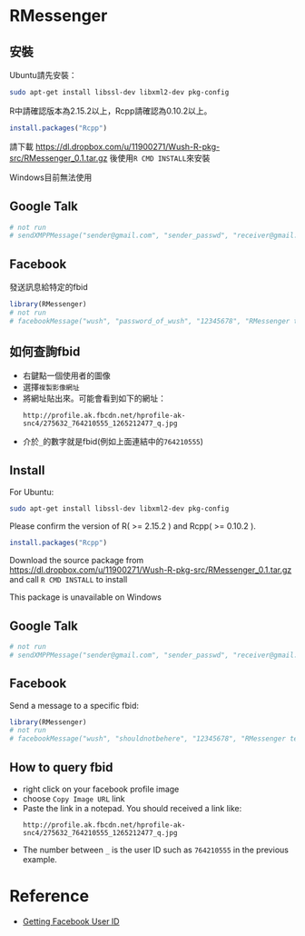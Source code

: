 # RMessenger

## 安裝

Ubuntu請先安裝：

```sh
sudo apt-get install libssl-dev libxml2-dev pkg-config
```

R中請確認版本為2.15.2以上，Rcpp請確認為0.10.2以上。

``` r
install.packages("Rcpp")
```

請下載 https://dl.dropbox.com/u/11900271/Wush-R-pkg-src/RMessenger_0.1.tar.gz 後使用`R CMD INSTALL`來安裝

Windows目前無法使用

## Google Talk

```r
# not run
# sendXMPPMessage("sender@gmail.com", "sender_passwd", "receiver@gmail.com", "message_content")
```

## Facebook

發送訊息給特定的fbid

```r
library(RMessenger)
# not run
# facebookMessage("wush", "password_of_wush", "12345678", "RMessenger testing message 中文測試")
```

## 如何查詢fbid

- 右鍵點一個使用者的圖像
- 選擇`複製影像網址`
- 將網址貼出來。可能會看到如下的網址：
	```
	http://profile.ak.fbcdn.net/hprofile-ak-snc4/275632_764210555_1265212477_q.jpg
	```
- 介於`_`的數字就是fbid(例如上面連結中的`764210555`)

## Install

For Ubuntu:

```sh
sudo apt-get install libssl-dev libxml2-dev pkg-config
```

Please confirm the version of R( >= 2.15.2 ) and Rcpp( >= 0.10.2 ).

``` r
install.packages("Rcpp")
```

Download the source package from https://dl.dropbox.com/u/11900271/Wush-R-pkg-src/RMessenger_0.1.tar.gz and call `R CMD INSTALL` to install

This package is unavailable on Windows

## Google Talk

```r
# not run
# sendXMPPMessage("sender@gmail.com", "sender_passwd", "receiver@gmail.com", "message_content")
```

## Facebook

Send a message to a specific fbid:

```r
library(RMessenger)
# not run
# facebookMessage("wush", "shouldnotbehere", "12345678", "RMessenger testing message test chinese 測試中文")
```

## How to query fbid

- right click on your facebook profile image
- choose `Copy Image URL` link
- Paste the link in a notepad. You should received a link like:  
	```
	http://profile.ak.fbcdn.net/hprofile-ak-snc4/275632_764210555_1265212477_q.jpg
	```
- The number between `_` is the user ID such as `764210555` in the previous example.

# Reference

- [Getting Facebook User ID](http://dragonslayerclan.org/index.php/component/content/article?id=22)
